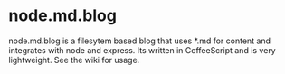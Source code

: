 node.md.blog
============

node.md.blog is a filesytem based blog that uses *.md for content and integrates with node and express. Its written in CoffeeScript and is very lightweight.
See the wiki for usage.
